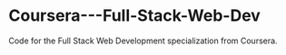# Coursera---Full-Stack-Web-Dev
Code for the Full Stack Web Development specialization from Coursera. 
